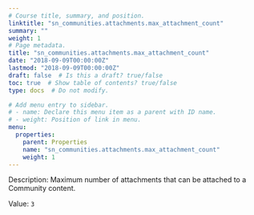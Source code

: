 ```yaml
---
# Course title, summary, and position.
linktitle: "sn_communities.attachments.max_attachment_count"
summary: ""
weight: 1
# Page metadata.
title: "sn_communities.attachments.max_attachment_count"
date: "2018-09-09T00:00:00Z"
lastmod: "2018-09-09T00:00:00Z"
draft: false  # Is this a draft? true/false
toc: true  # Show table of contents? true/false
type: docs  # Do not modify.

# Add menu entry to sidebar.
# - name: Declare this menu item as a parent with ID name.
# - weight: Position of link in menu.
menu:
  properties:
    parent: Properties
    name: "sn_communities.attachments.max_attachment_count"
    weight: 1
---
```


Description: Maximum number of attachments that can be attached to a Community content.


Value: `3`